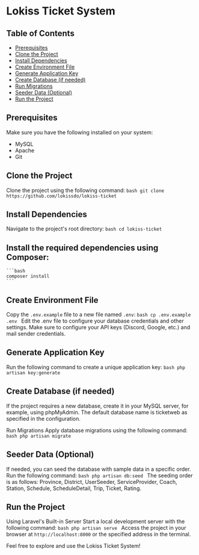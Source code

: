 # Lokiss Ticket System

## Table of Contents
- [Prerequisites](#prerequisites)
- [Clone the Project](#clone-the-project)
- [Install Dependencies](#install-dependencies)
- [Create Environment File](#create-environment-file)
- [Generate Application Key](#generate-application-key)
- [Create Database (if needed)](#create-database-if-needed)
- [Run Migrations](#run-migrations)
- [Seeder Data (Optional)](#seeder-data-optional)
- [Run the Project](#run-the-project)

## Prerequisites
Make sure you have the following installed on your system:
- MySQL
- Apache
- Git

## Clone the Project
Clone the project using the following command:
    ```bash
    git clone https://github.com/lokissdo/lokiss-ticket
    ```
## Install Dependencies
Navigate to the project's root directory:
    ```bash
    cd lokiss-ticket
    ```
## Install the required dependencies using Composer:

    ```bash
    composer install
    ```
## Create Environment File
Copy the `.env.example` file to a new file named `.env`:
    ```bash
    cp .env.example .env
    ```
Edit the .env file to configure your database credentials and other settings. Make sure to configure your API keys (Discord, Google, etc.) and mail sender credentials.

## Generate Application Key
Run the following command to create a unique application key:
    ```bash
    php artisan key:generate
    ```
## Create Database (if needed)
If the project requires a new database, create it in your MySQL server, for example, using phpMyAdmin. The default database name is ticketweb as specified in the configuration.

Run Migrations
Apply database migrations using the following command:
    ```bash
    php artisan migrate
    ```
## Seeder Data (Optional)
If needed, you can seed the database with sample data in a specific order. Run the following command:
    ```bash
    php artisan db:seed
    ```
The seeding order is as follows: Province, District, UserSeeder, ServiceProvider, Coach, Station, Schedule, ScheduleDetail, Trip, Ticket, Rating.

## Run the Project
Using Laravel's Built-in Server
Start a local development server with the following command:
    ```bash
    php artisan serve
    ```
Access the project in your browser at   `http://localhost:8000` or the specified address in the terminal.

Feel free to explore and use the Lokiss Ticket System!